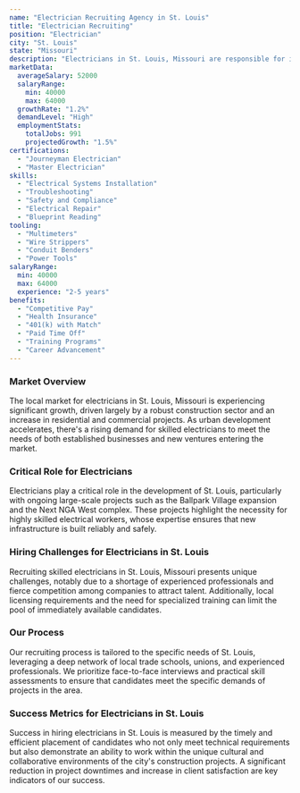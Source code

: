 ```yaml
---
name: "Electrician Recruiting Agency in St. Louis"
title: "Electrician Recruiting"
position: "Electrician"
city: "St. Louis"
state: "Missouri"
description: "Electricians in St. Louis, Missouri are responsible for installing, maintaining and repairing electrical systems in homes and businesses."
marketData:
  averageSalary: 52000
  salaryRange:
    min: 40000
    max: 64000
  growthRate: "1.2%"
  demandLevel: "High"
  employmentStats:
    totalJobs: 991
    projectedGrowth: "1.5%"
certifications:
  - "Journeyman Electrician"
  - "Master Electrician"
skills:
  - "Electrical Systems Installation"
  - "Troubleshooting"
  - "Safety and Compliance"
  - "Electrical Repair"
  - "Blueprint Reading"
tooling:
  - "Multimeters"
  - "Wire Strippers"
  - "Conduit Benders"
  - "Power Tools"
salaryRange:
  min: 40000
  max: 64000
  experience: "2-5 years"
benefits:
  - "Competitive Pay"
  - "Health Insurance"
  - "401(k) with Match"
  - "Paid Time Off"
  - "Training Programs"
  - "Career Advancement"
---
```


### Market Overview
The local market for electricians in St. Louis, Missouri is experiencing significant growth, driven largely by a robust construction sector and an increase in residential and commercial projects. As urban development accelerates, there's a rising demand for skilled electricians to meet the needs of both established businesses and new ventures entering the market.

### Critical Role for Electricians
Electricians play a critical role in the development of St. Louis, particularly with ongoing large-scale projects such as the Ballpark Village expansion and the Next NGA West complex. These projects highlight the necessity for highly skilled electrical workers, whose expertise ensures that new infrastructure is built reliably and safely.

### Hiring Challenges for Electricians in St. Louis
Recruiting skilled electricians in St. Louis, Missouri presents unique challenges, notably due to a shortage of experienced professionals and fierce competition among companies to attract talent. Additionally, local licensing requirements and the need for specialized training can limit the pool of immediately available candidates.

### Our Process
Our recruiting process is tailored to the specific needs of St. Louis, leveraging a deep network of local trade schools, unions, and experienced professionals. We prioritize face-to-face interviews and practical skill assessments to ensure that candidates meet the specific demands of projects in the area.

### Success Metrics for Electricians in St. Louis
Success in hiring electricians in St. Louis is measured by the timely and efficient placement of candidates who not only meet technical requirements but also demonstrate an ability to work within the unique cultural and collaborative environments of the city's construction projects. A significant reduction in project downtimes and increase in client satisfaction are key indicators of our success.